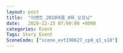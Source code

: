 ```yaml
---
layout: post
title:  "이벤트_2019여름_0화_오프닝"
date:   2020-12-15 07:00:00 +0000
categories: Event
Tags: Story Event
SceneCode: ["scene_evt190627_cp0_q1_s10"]
---
```

